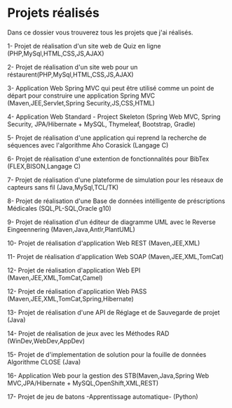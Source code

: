 # Projets réalisés
Dans ce dossier vous trouverez tous les projets que j'ai réalisés.

  1-  Projet de réalisation d'un site web de Quiz en ligne (PHP,MySql,HTML,CSS,JS,AJAX)
  
  2-  Projet de réalisation d'un site web pour un réstaurent(PHP,MySql,HTML,CSS,JS,AJAX)  
  
  3-  Application Web Spring MVC qui peut être utilisé comme un point de départ pour construire une application Spring MVC (Maven,JEE,Servlet,Spring Security,JS,CSS,HTML)
  
  4-  Application Web Standard - Project Skeleton (Spring Web MVC, Spring Security, JPA/Hibernate + MySQL, Thymeleaf, Bootstrap, Gradle)
  
  5-  Projet de réalisation d'une application qui reprend la recherche de séquences avec l'algorithme Aho Corasick (Langage C)
  
  6-  Projet de réalisation d'une extention de fonctionnalités pour BibTex (FLEX,BISON,Langage C)
  
  7-  Projet de réalisation d'une plateforme de simulation pour les réseaux de capteurs sans fil (Java,MySql,TCL/TK)
  
  8-  Projet de réalisation d'une Base de données intélligente de préscriptions Médicales (SQL,PL-SQL,Oracle g10)
  
  9-  Projet de réalisation d'un éditeur de diagramme UML avec le Reverse Eingeennering (Maven,Java,Antlr,PlantUML)
  
  10- Projet de réalisation d'application Web REST (Maven,JEE,XML)
  
  11- Projet de réalisation d'application Web SOAP (Maven,JEE,XML,TomCat)

  12- Projet de réalisation d'application Web EPI (Maven,JEE,XML,TomCat,Camel)
  
  12- Projet de réalisation d'application Web PASS (Maven,JEE,XML,TomCat,Spring,Hibernate)
  
  13- Projet de réalisation d'une API de Réglage et de Sauvegarde de projet (Java)
  
  14- Projet de réalisation de jeux avec les Méthodes RAD (WinDev,WebDev,AppDev)
  
  15- Projet de d'implementation de solution pour la fouille de données Algorithme CLOSE (Java)
  
  16- Application Web pour la gestion des STB(Maven,Java,Spring Web MVC,JPA/Hibernate + MySQL,OpenShift,XML,REST)
  
  17- Projet de jeu de batons -Apprentissage automatique- (Python)     
